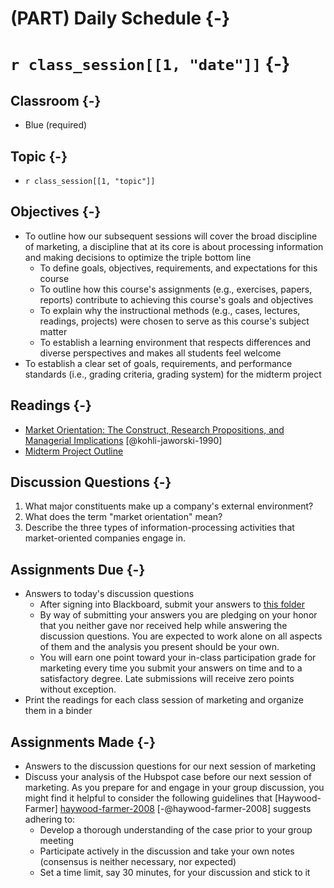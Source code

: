 # (PART) Daily Schedule {-}

# `r class_session[[1, "date"]]` {-}

## Classroom {-}

- Blue (required)

## Topic {-}

- `r class_session[[1, "topic"]]`

## Objectives {-}

- To outline how our subsequent sessions will cover the broad discipline of
marketing, a discipline that at its core is about processing information and
making decisions to optimize the triple bottom line  
    - To define goals, objectives, requirements, and expectations for this
    course  
    - To outline how this course's assignments (e.g., exercises, papers,
    reports) contribute to achieving this course's goals and objectives  
    - To explain why the instructional methods (e.g., cases, lectures, readings, 
    projects) were chosen to serve as this course's subject matter  
    - To establish a learning environment that respects differences and diverse
    perspectives and makes all students feel welcome  
- To establish a clear set of goals, requirements, and performance standards 
(i.e., grading criteria, grading system) for the midterm project  

## Readings {-}

- [Market Orientation: The Construct, Research Propositions, and Managerial
Implications][kohli-jaworski-1990] [@kohli-jaworski-1990]  
- [Midterm Project Outline][]

## Discussion Questions {-}

1. What major constituents make up a company's external environment?  
2. What does the term "market orientation" mean?  
3. Describe the three types of information-processing activities that
market-oriented companies engage in.  

## Assignments Due {-}

- Answers to today's discussion questions  
    - After signing into Blackboard, submit your answers to [this
    folder][discussion-questions-submission]  
    - By way of submitting your answers you are pledging on your honor that you
    neither gave nor received help while answering the discussion questions. You
    are expected to work alone on all aspects of them and the analysis you
    present should be your own.  
    - You will earn one point toward your in-class participation grade for
    marketing every time you submit your answers on time and to a satisfactory
    degree. Late submissions will receive zero points without exception.  
- Print the readings for each class session of marketing and organize them in a
binder  

## Assignments Made {-}

- Answers to the discussion questions for our next session of marketing  
- Discuss your analysis of the Hubspot case before our next session of
marketing. As you prepare for and engage in your group discussion, you might
find it helpful to consider the following guidelines that [Haywood-Farmer]
[haywood-farmer-2008] [-@haywood-farmer-2008] suggests adhering to:  
    + Develop a thorough understanding of the case prior to your group meeting  
    + Participate actively in the discussion and take your own notes (consensus
    is neither necessary, nor expected)
    + Set a time limit, say 30 minutes, for your discussion and stick to it

[discussion-questions-submission]: https://blackboard.comm.virginia.edu/webapps/assignment/uploadAssignment?course_id=_3248_1&content_id=_171343_1
[haywood-farmer-2008]: https://www.iveycases.com/media/16122/intro-note-to-case-method.pdf
[kohli-jaworski-1990]: http://proxy01.its.virginia.edu/login?url=http://search.ebscohost.com/login.aspx?direct=true&db=bth&AN=9602205182&site=ehost-live&scope=site
[Midterm Project Outline]: https://boichuk.commerce.virginia.edu/the-juice-laundry.html